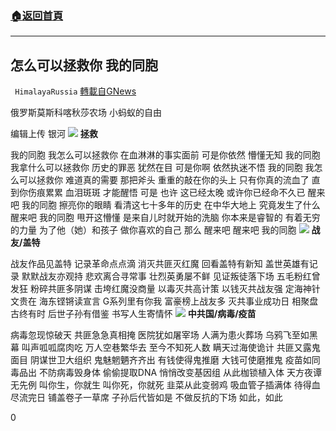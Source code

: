 ###  [:house:返回首頁](https://github.com/ourhimalayas/txt)
---

## 怎么可以拯救你 我的同胞
` HimalayaRussia` [轉載自GNews](https://gnews.org/zh-hans/1050244/)

俄罗斯莫斯科喀秋莎农场 小蚂蚁的自由

编辑上传 银河
![]()![](https://gnews.org/wp-content/uploads/2021/04/1-10.jpg)
**拯救**

我的同胞
我怎么可以拯救你
在血淋淋的事实面前
可是你依然
懵懂无知
我的同胞
我拿什么可以拯救你
历史的罪恶
犹然在目
可是你啊
依然执迷不悟
我的同胞
我怎么可以拯救你
难道真的需要
那把斧头
重重的敲在你的头上
只有你真的流血了
直到你伤痕累累
血泪斑斑
才能醒悟
可是
也许
这已经太晚
或许你已经命不久已
醒来吧
我的同胞
擦亮你的眼睛
看清这七十多年的历史
在中华大地上
究竟发生了什么
醒来吧
我的同胞
甩开这懵懂
是来自儿时就开始的洗脑
你本来是睿智的
有着无穷的力量
为了他（她）和孩子
做你喜欢的自己
那么
醒来吧
醒来吧
我的同胞
![]()![](https://gnews.org/wp-content/uploads/2021/04/0001-19042601512_20210330_113847_0000.png)
**战友/盖特**

战友作品见盖特
记录革命点点滴
消灭共匪灭红魔
回看盖特有新知
盖世英雄有记录
默默战友亦观持
悲欢离合寻常事
壮烈英勇屡不鲜
见证叛徒落下场
五毛粉红曾发狂
粉碎共匪多阴谋
击垮红魔没商量
以毒灭共高计策
以钱灭共战友强
定海神针文贵在
海东铿锵读宣言
G系列里有你我
富豪榜上战友多
灭共事业成功日
相聚盘古终有时
后世子孙有借鉴
书写人生寄情怀
![]()![](https://gnews.org/wp-content/uploads/2021/04/PicsArt_04-01-12.11.35-1.jpg)
**中共国/病毒/疫苗**

病毒忽现惊破天
共匪急急真相掩
医院犹如屠宰场
人满为患火葬场
乌鸦飞至如黑幕
叫声呱呱腐肉吃
万人空巷繁华去
至今不知死人数
瞒天过海使诡计
共匪又露鬼面目
阴谋世卫大组织
鬼魅魍魉齐齐出
有钱使得鬼推磨
大钱可使磨推鬼
疫苗如同毒品出
不防病毒毁身体
偷偷提取DNA
悄悄改变基因组
从此枷锁植入体
天方夜谭无先例
叫你生，你就生
叫你死，你就死
韭菜从此变弱鸡
吸血管子插满体
待得血尽流完日
铺盖卷子一草席
子孙后代皆如是
不做反抗的下场
如此，如此

0
